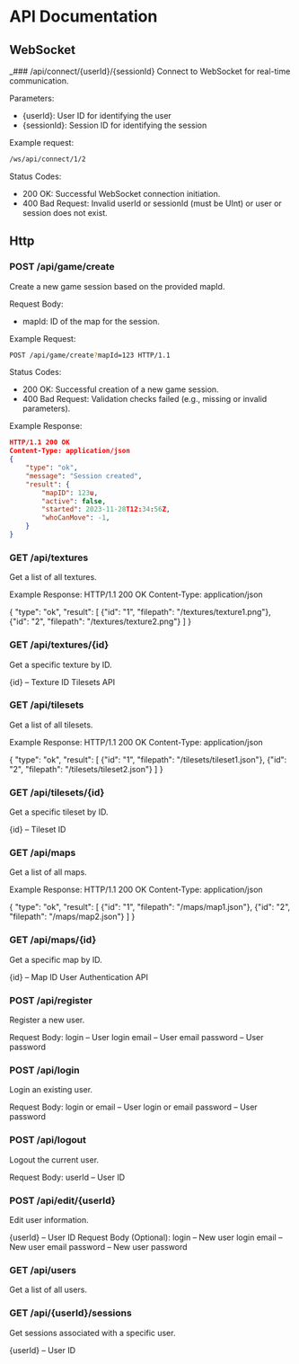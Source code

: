 # API Documentation

## WebSocket

_### /api/connect/{userId}/{sessionId}
Connect to WebSocket for real-time communication.

Parameters:
- {userId}: User ID for identifying the user
- {sessionId}: Session ID for identifying the session

Example request:
```bash
/ws/api/connect/1/2
```
Status Codes:
- 200 OK: Successful WebSocket connection initiation.
- 400 Bad Request: Invalid userId or sessionId (must be UInt) or user or session does not exist.

## Http

### POST /api/game/create
Create a new game session based on the provided mapId.

Request Body:
- mapId: ID of the map for the session.

Example Request:
```bash
POST /api/game/create?mapId=123 HTTP/1.1
```
Status Codes:
- 200 OK: Successful creation of a new game session.
- 400 Bad Request: Validation checks failed (e.g., missing or invalid parameters).

Example Response:
```json
HTTP/1.1 200 OK
Content-Type: application/json
{
    "type": "ok",
    "message": "Session created",
    "result": {
        "mapID": 123u,
        "active": false,
        "started": 2023-11-28T12:34:56Z,
        "whoCanMove": -1,
    }
}
```

### GET /api/textures
Get a list of all textures.

Example Response:
HTTP/1.1 200 OK
Content-Type: application/json

{
    "type": "ok",
    "result": [
        {"id": "1", "filepath": "/textures/texture1.png"},
        {"id": "2", "filepath": "/textures/texture2.png"}
    ]
}

### GET /api/textures/{id}
Get a specific texture by ID.

{id} – Texture ID
Tilesets API

### GET /api/tilesets
Get a list of all tilesets.

Example Response:
HTTP/1.1 200 OK
Content-Type: application/json

{
    "type": "ok",
    "result": [
        {"id": "1", "filepath": "/tilesets/tileset1.json"},
        {"id": "2", "filepath": "/tilesets/tileset2.json"}
    ]
}

### GET /api/tilesets/{id}
Get a specific tileset by ID.

{id} – Tileset ID

### GET /api/maps
Get a list of all maps.

Example Response:
HTTP/1.1 200 OK
Content-Type: application/json

{
    "type": "ok",
    "result": [
        {"id": "1", "filepath": "/maps/map1.json"},
        {"id": "2", "filepath": "/maps/map2.json"}
    ]
}

### GET /api/maps/{id}
Get a specific map by ID.

{id} – Map ID
User Authentication API

### POST /api/register
Register a new user.

Request Body:
login – User login
email – User email
password – User password

### POST /api/login
Login an existing user.

Request Body:
login or email – User login or email
password – User password

### POST /api/logout
Logout the current user.

Request Body:
userId – User ID

### POST /api/edit/{userId}
Edit user information.

{userId} – User ID
Request Body (Optional):
login – New user login
email – New user email
password – New user password

### GET /api/users
Get a list of all users.

### GET /api/{userId}/sessions
Get sessions associated with a specific user.

{userId} – User ID